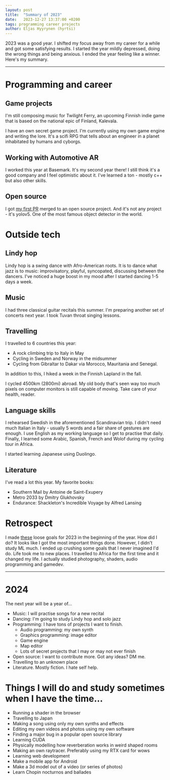 ```yaml
---
layout: post
title:  "Summary of 2023"
date:   2023-12-27 13:37:00 +0200
tags: programming career projects
author: Eljas Hyyrynen (hyrtsi)
---
```


2023 was a good year.
I shifted my focus away from my career for a while and got some satisfying results.
I started the year mildly depressed, doing the wrong things and being anxious.
I ended the year feeling like a winner.
Here's my summary.

---

# Programming and career

## Game projects

I'm still composing music for Twilight Ferry, an upcoming Finnish indie game that is based on the national epic of Finland, Kalevala.

I have an own secret game project.
I'm currently using my own game engine and writing the lore.
It's a scifi RPG that tells about an engineer in a planet inhabitated by humans and cyborgs.

## Working with Automotive AR

I worked this year at Basemark. It's my second year there!
I still think it's a good company and I feel optimistic about it.
I've learned a ton - mostly c++ but also other skills.

## Open source

I got [my first PR](https://github.com/ultralytics/yolov5/pull/11171) merged to an open source project.
And it's not any project - it's yolov5. One of the most famous object detector in the world.

# Outside tech

## Lindy hop

Lindy hop is a swing dance with Afro-American roots.
It is to dance what jazz is to music: improvisatory, playful, syncopated, discussing between the dancers.
I've noticed a huge boost in my mood after I started dancing 1-5 days a week.

## Music

I had three classical guitar recitals this summer.
I'm preparing another set of concerts next year.
I took Tuvan throat singing lessons.

## Travelling

I travelled to 6 countries this year:
- A rock climbing trip to Italy in May
- Cycling in Sweden and Norway in the midsummer
- Cycling from Gibraltar to Dakar via Morocco, Mauritania and Senegal.

In addition to this, I hiked a week in the Finnish Lapland in the fall.

I cycled 4500km (2800mi) abroad.
My old body that's seen way too much pixels on computer monitors is still capable of moving.
Take care of your health, reader.

## Language skills

I rehearsed Swedish in the aforementioned Scandinavian trip.
I didn't need much Italian in Italy - usually 5 words and a fair share of gestures are enough.
I use English as my working language so I get to practise that daily.
Finally, I learned some Arabic, Spanish, French and Wolof during my cycling tour in Africa.

I started learning Japanese using Duolingo.


## Literature

I've read a lot this year.
My favorite books:
- Southern Mail by Antoine de Saint-Exupery
- Metro 2033 by Dmitry Glukhovsky
- Endurance: Shackleton's Incredible Voyage by Alfred Lansing

# Retrospect

I made [these](https://hyrtsi.github.io/2023/01/15/summary-22-23.html#2023) loose goals for 2023 in the beginning of the year.
How did I do?
It looks like I got the most important things done.
However, I didn't study ML much.
I ended up crushing some goals that I never imagined I'd do.
Life took me to new places.
I travelled to Africa for the first time and it changed my life.
I actually studied photography, shaders, audio programming and gamedev.

---

# 2024

The next year will be a year of...

- Music: I will practise songs for a new recital
- Dancing: I'm going to study Lindy hop and solo jazz
- Programming: I have tons of projects I want to finish.
  - Audio programming: my own synth
  - Graphics programming: image editor
  - Game engine
  - Map editor
  - Lots of secret projects that I may or may not ever finish
- Open source: I want to contribute more. Got any ideas? DM me.
- Travelling to an unknown place
- Literature. Mostly fiction. I hate self help.

# Things I will do and study sometimes when I have the time...

- Running a shader in the browser
- Travelling to Japan
- Making a song using only my own synths and effects
- Editing my own videos and photos using my own software
- Finding a major bug in a popular open source library
- Learning CUDA
- Physically modelling how reverberation works in weird shaped rooms
- Making an own raytracer. Preferably using my RTX card for wows
- Learning web development
- Make a mobile app for Android
- Make a 3d model out of a video (or series of photos)
- Learn Chopin nocturnos and ballades

